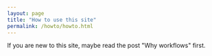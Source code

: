```yaml
---
layout: page
title: "How to use this site"
permalink: /howto/howto.html
--- 
```

If you are new to this site, maybe read the post "Why workflows" first.
